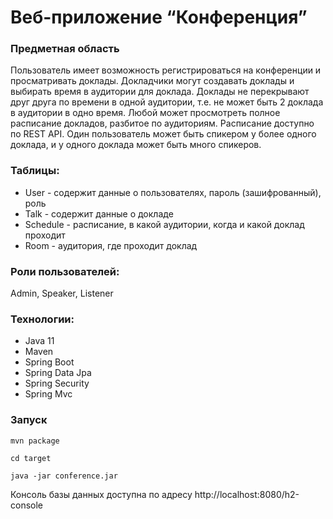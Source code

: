 #  Веб-приложение “Конференция”
### Предметная область
Пользователь имеет возможность регистрироваться на конференции и просматривать доклады. Докладчики могут создавать доклады и выбирать время в аудитории для доклада. Доклады не перекрывают друг друга по времени в одной аудитории, т.е. не может быть 2 доклада в аудитории в одно время. Любой может просмотреть полное расписание докладов, разбитое по аудиториям. Расписание доступно по REST API. Один пользователь может быть спикером у более одного доклада, и у одного доклада может быть много спикеров.

### Таблицы:
- User - содержит данные о пользователях, пароль (зашифрованный), роль
- Talk - содержит данные о докладе
- Schedule - расписание, в какой аудитории, когда и какой доклад проходит
- Room - аудитория, где проходит доклад

### Роли пользователей:
Admin, Speaker, Listener

### Технологии:
- Java 11
- Maven
- Spring Boot
- Spring Data Jpa
- Spring Security
- Spring Mvc

### Запуск
```mvn package```

```cd target```

```java -jar conference.jar```

Консоль базы данных доступна по адресу http://localhost:8080/h2-console



